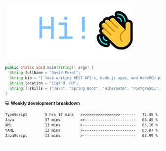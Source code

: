 ![Hi!](assets/images/hi.png)

```java
public static void main(String[] args) {
  String fullName = "David Pokol";
  String bio = "I love writing REST API-s, Node.js apps, and NodeMCU programs";
  String location = "Cigánd, HU";
  String[] skills = {"Java", "Spring Boot", "Hibernate", "PostgreSQL", "Git"};
}
```

💻 **Weekly development breakdown**
<!--START_SECTION:waka-->

```txt
TypeScript        5 hrs 17 mins   >>>>>>>>>>>>>>>>>>-------   72.45 %
Java              37 mins         >>-----------------------   08.45 %
XML               13 mins         >------------------------   03.10 %
YAML              13 mins         >------------------------   03.07 %
JavaScript        13 mins         >------------------------   02.99 %
```

<!--END_SECTION:waka-->

![footer](assets/images/footer.png)
